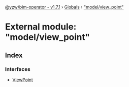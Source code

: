 [@yzw/bim-operator - v1.7.1](../README.md) › [Globals](../globals.md) › ["model/view_point"](_model_view_point_.md)

# External module: "model/view_point"

## Index

### Interfaces

* [ViewPoint](../interfaces/_model_view_point_.viewpoint.md)
